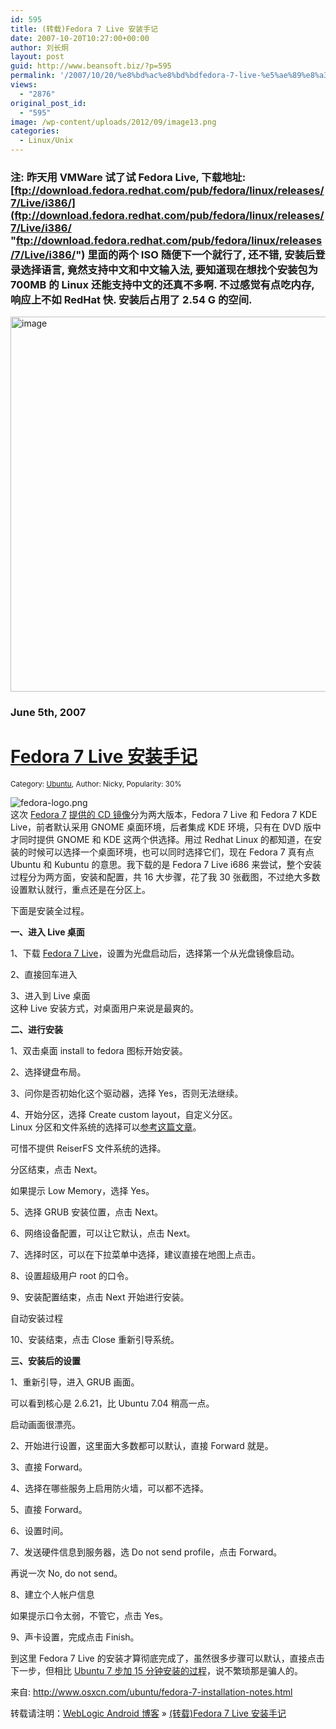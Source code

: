 ```yaml
---
id: 595
title: (转载)Fedora 7 Live 安装手记
date: 2007-10-20T10:27:00+00:00
author: 刘长炯
layout: post
guid: http://www.beansoft.biz/?p=595
permalink: '/2007/10/20/%e8%bd%ac%e8%bd%bdfedora-7-live-%e5%ae%89%e8%a3%85%e6%89%8b%e8%ae%b0/'
views:
  - "2876"
original_post_id:
  - "595"
image: /wp-content/uploads/2012/09/image13.png
categories:
  - Linux/Unix
---
```

### 注: 昨天用 VMWare 试了试 Fedora Live, 下载地址: [ftp://download.fedora.redhat.com/pub/fedora/linux/releases/7/Live/i386/](ftp://download.fedora.redhat.com/pub/fedora/linux/releases/7/Live/i386/ "ftp://download.fedora.redhat.com/pub/fedora/linux/releases/7/Live/i386/") 里面的两个 ISO 随便下一个就行了, 还不错, 安装后登录选择语言, 竟然支持中文和中文输入法, 要知道现在想找个安装包为700MB 的 Linux 还能支持中文的还真不多啊. 不过感觉有点吃内存, 响应上不如 RedHat 快. 安装后占用了 2.54 G 的空间.

 <img style="border-right:0;border-top:0;border-left:0;border-bottom:0;" height="600" alt="image" src="http://www.beansoft.biz/wp-content/uploads/2010/08/image13.png" width="800" border="0" />

### June 5th, 2007

# <a title="Fedora 7 Live 安装手记" href="http://www.osxcn.com/ubuntu/fedora-7-installation-notes.html" rel="bookmark">Fedora 7 Live 安装手记</a>

<small>Category: <a title="View all posts in Ubuntu" href="http://www.osxcn.com/category/ubuntu" rel="category tag">Ubuntu</a>, Author: Nicky, Popularity: 30% </small> 

<div class="entry">
  <p>
    <img alt="fedora-logo.png" src="http://www.osxcn.com/wp-content/uploads/2007/06/fedora-logo.png" /><br />这次 <a href="http://fedoraproject.org/">Fedora 7</a> <a href="http://torrent.fedoraproject.org/">提供的 CD 镜像</a>分为两大版本，Fedora 7 Live 和 Fedora 7 KDE Live，前者默认采用 GNOME 桌面环境，后者集成 KDE 环境，只有在 DVD 版中才同时提供 GNOME 和 KDE 这两个供选择。用过 Redhat Linux 的都知道，在安装的时候可以选择一个桌面环境，也可以同时选择它们，现在 Fedora 7 真有点 Ubuntu 和 Kubuntu 的意思。我下载的是 Fedora 7 Live i686 来尝试，整个安装过程分为两方面，安装和配置，共 16 大步骤，花了我 30 张截图，不过绝大多数设置默认就行，重点还是在分区上。
  </p>
  
  <p>
    下面是安装全过程。<span id="more-1127"></span>
  </p>
  
  <p>
    <strong>一、进入 Live 桌面</strong>
  </p>
  
  <p>
    1、下载 <a href="http://fedoraproject.org/get-fedora.html">Fedora 7 Live</a>，设置为光盘启动后，选择第一个从光盘镜像启动。<br /><a href="http://photo7.yupoo.com/20070603/204304_2020707713_zmhdjspe.jpg"><img alt="" src="http://photo7.yupoo.com/20070603/204304_2020707713.jpg" /></a>
  </p>
  
  <p>
    2、直接回车进入<br /><a href="http://photo8.yupoo.com/20070603/204305_862139803_doemtvli.jpg"><img alt="" src="http://photo8.yupoo.com/20070603/204305_862139803.jpg" /></a>
  </p>
  
  <p>
    3、进入到 Live 桌面<br /><a href="http://photo7.yupoo.com/20070603/204306_2055378006_xjafmche.jpg"><img alt="" src="http://photo7.yupoo.com/20070603/204306_2055378006.jpg" /></a><br />这种 Live 安装方式，对桌面用户来说是最爽的。
  </p>
  
  <p>
    <strong>二、进行安装</strong>
  </p>
  
  <p>
    1、双击桌面 install to fedora 图标开始安装。<br /><a href="http://photo7.yupoo.com/20070603/204306_300286132_btgikojv.jpg"><img alt="" src="http://photo7.yupoo.com/20070603/204306_300286132.jpg" /></a>
  </p>
  
  <p>
    2、选择键盘布局。<br /><a href="http://photo7.yupoo.com/20070603/204307_907963165_aefdiido.jpg"><img alt="" src="http://photo7.yupoo.com/20070603/204307_907963165.jpg" /></a>
  </p>
  
  <p>
    3、问你是否初始化这个驱动器，选择 Yes，否则无法继续。<br /><a href="http://photo8.yupoo.com/20070603/204308_1887007985_qymvtbss.jpg"><img alt="" src="http://photo8.yupoo.com/20070603/204308_1887007985.jpg" /></a>
  </p>
  
  <p>
    4、开始分区，选择 Create custom layout，自定义分区。<br /><a href="http://photo6.yupoo.com/20070603/204309_1086473308_hzmgrcfy.jpg"><img alt="" src="http://photo6.yupoo.com/20070603/204309_1086473308.jpg" /></a><br />Linux 分区和文件系统的选择可以<a href="http://www.osxcn.com/ubuntu/linux-partition-and-file-system.html">参考这篇文章</a>。
  </p>
  
  <p>
    可惜不提供 ReiserFS 文件系统的选择。<br /><a href="http://photo6.yupoo.com/20070603/204310_1514825198_haunhrsa.jpg"><img alt="" src="http://photo6.yupoo.com/20070603/204310_1514825198.jpg" /></a>
  </p>
  
  <p>
    分区结束，点击 Next。<br /><a href="http://photo8.yupoo.com/20070603/204311_2036594160_nkcerdvc.jpg"><img alt="" src="http://photo8.yupoo.com/20070603/204311_2036594160.jpg" /></a>
  </p>
  
  <p>
    如果提示 Low Memory，选择 Yes。<br /><a href="http://photo8.yupoo.com/20070603/204312_676350344_gmhoovfo.jpg"><img alt="" src="http://photo8.yupoo.com/20070603/204312_676350344.jpg" /></a>
  </p>
  
  <p>
    5、选择 GRUB 安装位置，点击 Next。<br /><a href="http://photo7.yupoo.com/20070603/204312_302714869_roqdnhdh.jpg"><img alt="" src="http://photo7.yupoo.com/20070603/204312_302714869.jpg" /></a>
  </p>
  
  <p>
    6、网络设备配置，可以让它默认，点击 Next。<br /><a href="http://photo8.yupoo.com/20070603/204313_1304258053_jzyhfwuh.jpg"><img alt="" src="http://photo8.yupoo.com/20070603/204313_1304258053.jpg" /></a>
  </p>
  
  <p>
    7、选择时区，可以在下拉菜单中选择，建议直接在地图上点击。<br /><a href="http://photo7.yupoo.com/20070603/204314_1460303475_wflarbds.jpg"><img alt="" src="http://photo7.yupoo.com/20070603/204314_1460303475.jpg" /></a>
  </p>
  
  <p>
    8、设置超级用户 root 的口令。<br /><a href="http://photo6.yupoo.com/20070603/204315_1194655274_nayhwpep.jpg"><img alt="" src="http://photo6.yupoo.com/20070603/204315_1194655274.jpg" /></a>
  </p>
  
  <p>
    9、安装配置结束，点击 Next 开始进行安装。<br /><a href="http://photo6.yupoo.com/20070603/204316_1707277464_rqpmmiox.jpg"><img alt="" src="http://photo6.yupoo.com/20070603/204316_1707277464.jpg" /></a>
  </p>
  
  <p>
    自动安装过程<br /><a href="http://photo7.yupoo.com/20070603/204318_456716711_oupbscwo.jpg"><img alt="" src="http://photo7.yupoo.com/20070603/204318_456716711.jpg" /></a>
  </p>
  
  <p>
    10、安装结束，点击 Close 重新引导系统。<br /><a href="http://photo6.yupoo.com/20070603/204319_800279568_klboevah.jpg"><img alt="" src="http://photo6.yupoo.com/20070603/204319_800279568.jpg" /></a>
  </p>
  
  <p>
    <strong>三、安装后的设置</strong>
  </p>
  
  <p>
    1、重新引导，进入 GRUB 画面。<br /><a href="http://photo8.yupoo.com/20070603/204320_2006264815_ziiovjfi.jpg"><img alt="" src="http://photo8.yupoo.com/20070603/204320_2006264815.jpg" /></a>
  </p>
  
  <p>
    可以看到核心是 2.6.21，比 Ubuntu 7.04 稍高一点。<br /><a href="http://photo6.yupoo.com/20070603/204320_317133761_fftfufst.jpg"><img alt="" src="http://photo6.yupoo.com/20070603/204320_317133761.jpg" /></a>
  </p>
  
  <p>
    启动画面很漂亮。<br /><a href="http://photo8.yupoo.com/20070603/204321_534810815_yjsqnltv.jpg"><img alt="" src="http://photo8.yupoo.com/20070603/204321_534810815.jpg" /></a>
  </p>
  
  <p>
    2、开始进行设置，这里面大多数都可以默认，直接 Forward 就是。<br /><a href="http://photo7.yupoo.com/20070603/204322_612363250_xlhxzkle.jpg"><img alt="" src="http://photo7.yupoo.com/20070603/204322_612363250.jpg" /></a>
  </p>
  
  <p>
    3、直接 Forward。<br /><a href="http://photo7.yupoo.com/20070603/204323_1346005643_ailwrrsq.jpg"><img alt="" src="http://photo7.yupoo.com/20070603/204323_1346005643.jpg" /></a>
  </p>
  
  <p>
    4、选择在哪些服务上启用防火墙，可以都不选择。<br /><a href="http://photo8.yupoo.com/20070603/204323_1626043052_xcrncnwc.jpg"><img alt="" src="http://photo8.yupoo.com/20070603/204323_1626043052.jpg" /></a>
  </p>
  
  <p>
    5、直接 Forward。<br /><a href="http://photo8.yupoo.com/20070603/204324_1124315462_kehsopck.jpg"><img alt="" src="http://photo8.yupoo.com/20070603/204324_1124315462.jpg" /><br /></a>
  </p>
  
  <p>
    6、设置时间。<br /><a href="http://photo8.yupoo.com/20070603/204325_65594093_vpoyhhdz.jpg"><img alt="" src="http://photo8.yupoo.com/20070603/204325_65594093.jpg" /></a>
  </p>
  
  <p>
    7、发送硬件信息到服务器，选 Do not send profile，点击 Forward。<br /><a href="http://photo8.yupoo.com/20070603/204326_595827399_hissplqi.jpg"><img alt="" src="http://photo8.yupoo.com/20070603/204326_595827399.jpg" /></a>
  </p>
  
  <p>
    再说一次 No, do not send。<br /><a href="http://photo8.yupoo.com/20070603/204327_283926644_avqqxgac.jpg"><img alt="" src="http://photo8.yupoo.com/20070603/204327_283926644.jpg" /></a>
  </p>
  
  <p>
    8、建立个人帐户信息<br /><a href="http://photo8.yupoo.com/20070603/204327_507196592_ekjbxloq.jpg"><img alt="" src="http://photo8.yupoo.com/20070603/204327_507196592.jpg" /></a>
  </p>
  
  <p>
    如果提示口令太弱，不管它，点击 Yes。<br /><a href="http://photo8.yupoo.com/20070603/204328_1131572422_cwmhcxkt.jpg"><img alt="" src="http://photo8.yupoo.com/20070603/204328_1131572422.jpg" /></a>
  </p>
  
  <p>
    9、声卡设置，完成点击 Finish。<br /><a href="http://photo8.yupoo.com/20070603/204329_2146088263_hfkdpxwk.jpg"><img alt="" src="http://photo8.yupoo.com/20070603/204329_2146088263.jpg" /></a>
  </p>
  
  <p>
    到这里 Fedora 7 Live 的安装才算彻底完成了，虽然很多步骤可以默认，直接点击下一步，但相比 <a href="http://www.osxcn.com/ubuntu/ubuntu-installation-manual.html">Ubuntu 7 步加 15 分钟安装的过程</a>，说不繁琐那是骗人的。
  </p>
</div>

来自: <http://www.osxcn.com/ubuntu/fedora-7-installation-notes.html>

转载请注明：[WebLogic Android 博客](http://www.beansoft.biz) &raquo; [(转载)Fedora 7 Live 安装手记](http://www.beansoft.biz/2007/10/20/%e8%bd%ac%e8%bd%bdfedora-7-live-%e5%ae%89%e8%a3%85%e6%89%8b%e8%ae%b0/)